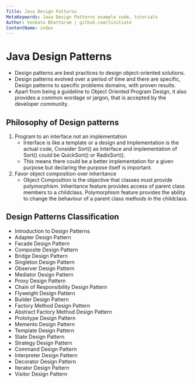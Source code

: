 ```yaml
---
Title: Java Design Patterns
MetaKeywords: Java Design Patterns example code, tutorials
Author: Venkata Bhattaram | github.com/tinitiate
ContentName: index
---
```


# Java Design Patterns
* Design patterns are best practices to design object-oriented solutions.
* Design patterns evolved over a period of time and there are specific, Design 
  patterns to specific problems domains, with proven results.
* Apart from being a guideline to Object Oriented Program Design,
  it also provides a common wordage or jargon, that is accepted by the 
  developer community.

## Philosophy of Design patterns 
1. Program to an interface not an implementation
   * Interface is like a template or a design and Implementation is 
     the actual code, Consider Sort() as Interface and implementation of Sort()
     could be QuickSort() or RadixSort().
   * This means there could be a better implementation for a given purpose 
     but declaring the purpose itself is important.
2. Favor object composition over inheritance  
   * Object Composition is the objective that classes must provide polymorphism.
     Inheritance feature provides access of parent class members to a childclass.
     Polymorphism feature provides the ability to change the behaviour of a
     parent class methods in the childclass.

## Design Patterns Classification 
* Introduction to Design Patterns
* Adapter Design Pattern
* Facade Design Pattern
* Composite Design Pattern
* Bridge Design Pattern
* Singleton Design Pattern
* Observer Design Pattern
* Mediator Design Pattern
* Proxy Design Pattern
* Chain of Responsibility Design Pattern
* Flyweight Design Pattern
* Builder Design Pattern
* Factory Method Design Pattern
* Abstract Factory Method Design Pattern
* Prototype Design Pattern
* Memento Design Pattern
* Template Design Pattern
* State Design Pattern
* Strategy Design Pattern
* Command Design Pattern
* Interpreter Design Pattern
* Decorator Design Pattern
* Iterator Design Pattern
* Visitor Design Pattern
